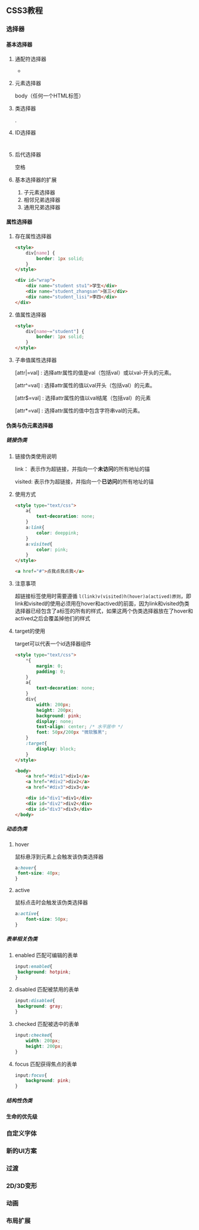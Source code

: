 ## CSS3教程

### 选择器

#### 基本选择器

1. 通配符选择器

   *

2. 元素选择器

   body（任何一个HTML标签）

3. 类选择器

   .

4. ID选择器

   #

5. 后代选择器

   空格

6. 基本选择器的扩展

   1. 子元素选择器
   2. 相邻兄弟选择器
   3. 通用兄弟选择器

#### 属性选择器

1. 存在属性选择器

   ```html
   <style>
       div[name] {
           border: 1px solid;
       }
   </style>
   
   <div id="wrap">
       <div name="student stu1">学生</div>
       <div name="student_zhangsan">张三</div>
       <div name="student_lisi">李四</div>
   </div>
   ```

2. 值属性选择器

   ```html
   <style>
       div[name~="student"] {
           border: 1px solid;
       }
   </style>
   ```

3. 子串值属性选择器

   [attr|=val] : 选择attr属性的值是val（包括val）或以val-开头的元素。

   [attr^=val] : 选择attr属性的值以val开头（包括val）的元素。

   [attr$=val] : 选择attr属性的值以val结尾（包括val）的元素

   [attr*=val] : 选择attr属性的值中包含字符串val的元素。

#### 伪类与伪元素选择器

##### 链接伪类

1. 链接伪类使用说明

   link： 表示作为超链接，并指向一个**未访问**的所有地址的锚

   visited: 表示作为超链接，并指向一个**已访问**的所有地址的锚

2. 使用方式

   ```html
   <style type="text/css">
       a{
           text-decoration: none;
       }
       a:link{
           color: deeppink;
       }
       a:visited{
           color: pink;
       }
   </style>
   
   <a href="#">点我点我点我</a>
   ```

3. 注意事项

   超链接标签使用时需要遵循 `l(link)v(visited)h(hover)a(actived)原则`，即link和visited的使用必须用在hover和actived的前面，因为link和visited伪类选择器已经包含了a标签的所有的样式，如果这两个伪类选择器放在了hover和actived之后会覆盖掉他们的样式

4. target的使用

   target可以代表一个id选择器组件

   ```html
   <style type="text/css">
       *{
           margin: 0;
           padding: 0;
       }
       a{
           text-decoration: none;
       }
       div{
           width: 200px;
           height: 200px;
           background: pink;
           display: none;
           text-align: center; /* 水平居中 */
           font: 50px/200px "微软雅黑";
       }
       :target{
           display: block;
       }
   </style>
   
   <body>
       <a href="#div1">div1</a>
       <a href="#div2">div2</a>
       <a href="#div3">div3</a>
   
       <div id="div1">div1</div>
       <div id="div2">div2</div>
       <div id="div3">div3</div>
   </body>
   ```

##### 动态伪类

1. hover

   鼠标悬浮到元素上会触发该伪类选择器

   ```css
   a:hover{
   	font-size: 40px;
   }
   ```

2. active

   鼠标点击时会触发该伪类选择器

   ```css
   a:active{
       font-size: 50px;
   }
   ```

##### 表单相关伪类

1. enabled 匹配可编辑的表单

   ```css
   input:enabled{
   	background: hotpink;
   }
   ```

2. disabled 匹配被禁用的表单

   ```css
   input:disabled{
   	background: gray;
   }
   ```

3. checked 匹配被选中的表单

   ```css
   input:checked{
       width: 200px;
       height: 200px;
   }
   ```

4. focus 匹配获得焦点的表单

   ```css
   input:focus{
       background: pink;
   }
   ```

##### 结构性伪类

#### 生命的优先级

### 自定义字体

### 新的UI方案

### 过渡

### 2D/3D变形

### 动画

### 布局扩展